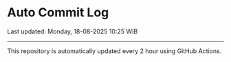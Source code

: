 # Auto Commit Log

Last updated: Monday, 18-08-2025 10:25 WIB

---

This repository is automatically updated every 2 hour using GitHub Actions.
